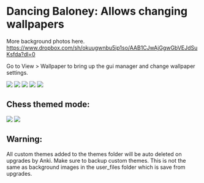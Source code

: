 # Dancing Baloney: Allows changing wallpapers

More background photos here. https://www.dropbox.com/sh/okuugwnbu5ip1so/AAB1CJwAjGgwGbVEJdSuKsfda?dl=0

Go to View > Wallpaper to bring up the gui manager and change wallpaper settings.

<img src="https://github.com/lovac42/DancingBaloney/blob/master/screenshots/scr_sheep.gif?raw=true" />  

<img src="https://github.com/lovac42/DancingBaloney/blob/master/screenshots/scr_rpg.gif?raw=true" />  

<img src="https://github.com/lovac42/DancingBaloney/blob/master/screenshots/scr_mario.png?raw=true" />  

<img src="https://github.com/lovac42/DancingBaloney/blob/master/screenshots/scr_text.jpg?raw=true" />  

<img src="https://github.com/lovac42/DancingBaloney/blob/master/screenshots/scr_settings.png?raw=true" />  

## Chess themed mode:

<img src="https://github.com/lovac42/DancingBaloney/blob/master/screenshots/chess1.png?raw=true" /> <img src="https://github.com/lovac42/DancingBaloney/blob/master/screenshots/chess2.png?raw=true" />  

## Warning:
All custom themes added to the themes folder will be auto deleted on upgrades by Anki. Make sure to backup custom themes. This is not the same as background images in the user_files folder which is save from upgrades.
